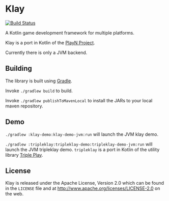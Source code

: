 Klay
===

[![Build Status](https://travis-ci.org/cdietze/klay.svg?branch=master)](https://travis-ci.org/cdietze/klay)

A Kotlin game development framework for multiple platforms.

Klay is a port in Kotlin of the [PlayN Project](https://github.com/playn/playn).

Currently there is only a JVM backend.

Building
---

The library is built using [Gradle](https://gradle.org/).

Invoke `./gradlew build` to build.

Invoke `./gradlew publishToMavenLocal` to install the JARs to your local maven repository.

Demo
---

`./gradlew :klay-demo:klay-demo-jvm:run` will launch the JVM klay demo.

`./gradlew :tripleklay:tripleklay-demo:tripleklay-demo-jvm:run` will launch the JVM tripleklay demo.
`tripleklay` is a port in Kotlin of the utility library [Triple Play](https://github.com/threerings/tripleplay).

License
---
Klay is released under the Apache License, Version 2.0 which can be found
in the `LICENSE` file and at http://www.apache.org/licenses/LICENSE-2.0 on the
web.
